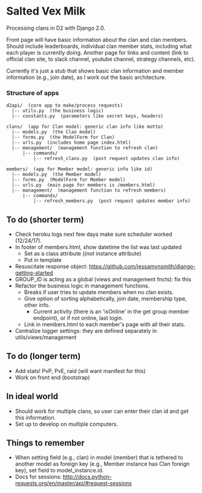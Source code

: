 # Salted Vex Milk
Processing clans in D2 with Django 2.0.

Front page will have basic information about the clan and clan members. Should include leaderboards, individual clan member stats, including what each player is currently doing. Another page for links and content (link to official clan site, to slack channel, youtube channel, strategy channels, etc).

Currently it's just a stub that shows basic clan information and member information (e.g., join date), as I work out the basic architecture.

### Structure of apps
    d2api/  (core app to make/process requests)   
      |-- utils.py  (the business logic)    
      |-- constants.py  (parameters like secret keys, headers)    

    clans/  (app for Clan model: generic clan info like motto)    
      |-- models.py  (the Clan model)    
      |-- forms.py  (the ModelForm for Clan)    
      |-- urls.py  (includes home page index.html)    
      |-- management/  (management function to refresh clan)
          |-- commands/  
              |-- refresh_clans.py  (post request updates clan info)

    members/  (app for Member model: generic info like id)     
      |-- models.py  (the Member model)    
      |-- forms.py  (ModelForm for Member model)    
      |-- urls.py  (main page for members is /members.html)     
      |-- management/  (management function to refresh members)
          |-- commands/
              |-- refresh_members.py  (post request updates member info)

## To do (shorter term)
- Check heroku logs next few days make sure scheduler worked (12/24/17).
- In footer of members.html, show datetime the list was last updated
    - Set as a class attribute ((*not* instance attribute)
    - Put in template
- Resuscitate response object:
    https://github.com/jessamynsmith/django-getting-started
- GROUP_ID is acting as a global (views and management fncts): fix this
- Refactor the business logic in management functions.
    - Breaks if user tries to update members when no clan exists.
    - Give option of sorting alphabetically, join date, membership type, other info.
        - Current activity (there is an 'isOnline' in the get group member endpoint), or if not online, last login.
    - Link in members.html to each member's page with all their stats.
- Centralize logger settings: they are defined separately in
    utils/views/management


## To do (longer term)
- Add stats! PvP, PvE, raid (will want manifest for this)
- Work on front end (bootstrap)

## In ideal world
- Should work for multiple clans, so user can enter their clan id and get this information.
- Set up to develop on multiple computers.

## Things to remember
- When setting field (e.g., clan) in model (member) that is tethered to another model as foreign key (e.g., Member instance has Clan foreign key), set field to model_instance.id.
- Docs for sessions: http://docs.python-requests.org/en/master/api/#request-sessions
